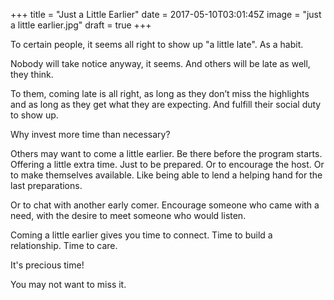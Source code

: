 
+++
title = "Just a Little Earlier"
date = 2017-05-10T03:01:45Z
image = "just a little earlier.jpg"
draft = true
+++

To certain people, it seems all right to show up "a little late". As a habit.

Nobody will take notice anyway, it seems. And others will be late as well, they think.

To them, coming late is all right, as long as they don’t miss the highlights and as long as they get what they are expecting. And fulfill their social duty to show up.

Why invest more time than necessary?

Others may want to come a little earlier. Be there before the program starts. Offering a little extra time. Just to be prepared. Or to encourage the host. Or to make themselves available. Like being able to lend a helping hand for the last preparations.

Or to chat with another early comer. Encourage someone who came with a need, with the desire to meet someone who would listen.

Coming a little earlier gives you time to connect. Time to build a relationship. Time to care.

It's precious time!

You may not want to miss it. 

